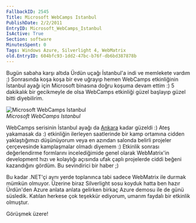 ```yaml
---
FallbackID: 2545
Title: Microsoft WebCamps Istanbul
PublishDate: 2/2/2011
EntryID: Microsoft_WebCamps_Istanbul
IsActive: True
Section: software
MinutesSpent: 0
Tags: Windows Azure, Silverlight 4, WebMatrix
old.EntryID: 604bfc93-1dd2-47bc-b76f-db6bd387878b
---
```

Bugün sabaha karşı altıda Ürdün uçağı İstanbul'a indi ve memlekete
vardım :) Sonrasında koşa koşa bir eve uğrayıp hemen WebCamps
etkinliğinin İstanbul ayağı için Microsoft binasına doğru koşuma devam
ettim :) 5 dakikalık bir gecikmeyle de olsa WebCamps etkinliği güzel
başlayıp güzel bitti diyebilirim.

![Microsoft WebCamps
Istanbul](http://cdn.daron.yondem.com/assets/2545/01022011_1.jpg)\
*Microsoft WebCamps Istanbul*

WebCamps serisinin İstanbul ayağı da
[Ankara](http://daron.yondem.com/tr/post/e1da472e-5549-4e54-88bc-b15dcd3e5bcc)
kadar güzeldi :) Ateş yakamasak da :) etkinliğin ilerleyen saatlerinde
bir kamp ortamına cidden yaklaştığımızı düşünüyorum veya en azından
salonda belirli projeler çerçevesinde kamplaşmalar olmadı diyemem :)
Etkinlik sonrası değerlendirme formlarını incelediğimide genel olarak
WebMatrix'in development hızı ve kolaylığı açısında ufak çaplı
projelerde ciddi beğeni kazandığını gördüm. Bu sevindirici bir haber ;)

Bu kadar .NET'çi aynı yerde toplanınca tabi sadece WebMatrix ile durmak
mümkün olmuyor. Üzerine biraz Silverlight sosu koyduk hatta ben hazır
Ürdün'den Azure anlata anlata gelirken birkaç Azure demosu ile de günü
süsledik. Katılan herkese çok teşekkür ediyorum, umarım faydalı bir
etkinlik olmuştur.

Görüşmek üzere!


